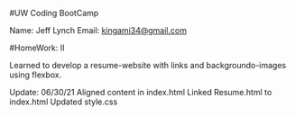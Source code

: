 #UW Coding BootCamp

Name: Jeff Lynch
Email: kingami34@gmail.com

#HomeWork: II

Learned to develop a resume-website with links and backgroundo-images using flexbox.

Update:
06/30/21
Aligned content in index.html
Linked Resume.html to index.html
Updated style.css
